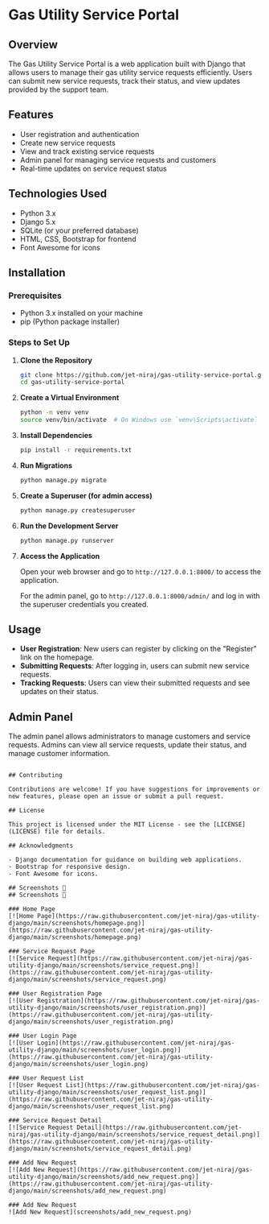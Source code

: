 # Gas Utility Service Portal

## Overview

The Gas Utility Service Portal is a web application built with Django that allows users to manage their gas utility service requests efficiently. Users can submit new service requests, track their status, and view updates provided by the support team.

## Features

- User registration and authentication
- Create new service requests
- View and track existing service requests
- Admin panel for managing service requests and customers
- Real-time updates on service request status

## Technologies Used

- Python 3.x
- Django 5.x
- SQLite (or your preferred database)
- HTML, CSS, Bootstrap for frontend
- Font Awesome for icons

## Installation

### Prerequisites

- Python 3.x installed on your machine
- pip (Python package installer)

### Steps to Set Up

1. **Clone the Repository**

   ```bash
   git clone https://github.com/jet-niraj/gas-utility-service-portal.git
   cd gas-utility-service-portal
   ```

2. **Create a Virtual Environment**

   ```bash
   python -m venv venv
   source venv/bin/activate  # On Windows use `venv\Scripts\activate`
   ```

3. **Install Dependencies**

   ```bash
   pip install -r requirements.txt
   ```

4. **Run Migrations**

   ```bash
   python manage.py migrate
   ```

5. **Create a Superuser (for admin access)**

   ```bash
   python manage.py createsuperuser
   ```

6. **Run the Development Server**

   ```bash
   python manage.py runserver
   ```

7. **Access the Application**

   Open your web browser and go to `http://127.0.0.1:8000/` to access the application.

   For the admin panel, go to `http://127.0.0.1:8000/admin/` and log in with the superuser credentials you created.

## Usage

- **User Registration**: New users can register by clicking on the "Register" link on the homepage.
- **Submitting Requests**: After logging in, users can submit new service requests.
- **Tracking Requests**: Users can view their submitted requests and see updates on their status.

## Admin Panel

The admin panel allows administrators to manage customers and service requests. Admins can view all service requests, update their status, and manage customer information.


```

## Contributing

Contributions are welcome! If you have suggestions for improvements or new features, please open an issue or submit a pull request.

## License

This project is licensed under the MIT License - see the [LICENSE](LICENSE) file for details.

## Acknowledgments

- Django documentation for guidance on building web applications.
- Bootstrap for responsive design.
- Font Awesome for icons.

## Screenshots 📸
## Screenshots 📸

### Home Page  
[![Home Page](https://raw.githubusercontent.com/jet-niraj/gas-utility-django/main/screenshots/homepage.png)](https://raw.githubusercontent.com/jet-niraj/gas-utility-django/main/screenshots/homepage.png)

### Service Request Page  
[![Service Request](https://raw.githubusercontent.com/jet-niraj/gas-utility-django/main/screenshots/service_request.png)](https://raw.githubusercontent.com/jet-niraj/gas-utility-django/main/screenshots/service_request.png)

### User Registration Page  
[![User Registration](https://raw.githubusercontent.com/jet-niraj/gas-utility-django/main/screenshots/user_registration.png)](https://raw.githubusercontent.com/jet-niraj/gas-utility-django/main/screenshots/user_registration.png)

### User Login Page  
[![User Login](https://raw.githubusercontent.com/jet-niraj/gas-utility-django/main/screenshots/user_login.png)](https://raw.githubusercontent.com/jet-niraj/gas-utility-django/main/screenshots/user_login.png)

### User Request List  
[![User Request List](https://raw.githubusercontent.com/jet-niraj/gas-utility-django/main/screenshots/user_request_list.png)](https://raw.githubusercontent.com/jet-niraj/gas-utility-django/main/screenshots/user_request_list.png)

### Service Request Detail  
[![Service Request Detail](https://raw.githubusercontent.com/jet-niraj/gas-utility-django/main/screenshots/service_request_detail.png)](https://raw.githubusercontent.com/jet-niraj/gas-utility-django/main/screenshots/service_request_detail.png)

### Add New Request  
[![Add New Request](https://raw.githubusercontent.com/jet-niraj/gas-utility-django/main/screenshots/add_new_request.png)](https://raw.githubusercontent.com/jet-niraj/gas-utility-django/main/screenshots/add_new_request.png)

### Add New Request  
![Add New Request](screenshots/add_new_request.png)
